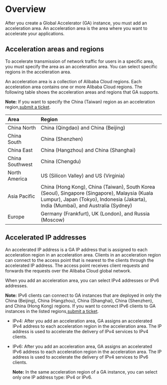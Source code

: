# Overview

After you create a Global Accelerator \(GA\) instance, you must add an acceleration area. An acceleration area is the area where you want to accelerate your applications.

## Acceleration areas and regions

To accelerate transmission of network traffic for users in a specific area, you must specify the area as an acceleration area. You can select specific regions in the acceleration area.

An acceleration area is a collection of Alibaba Cloud regions. Each acceleration area contains one or more Alibaba Cloud regions. The following table shows the acceleration areas and regions that GA supports.

**Note:** If you want to specify the China \(Taiwan\) region as an acceleration region,[submit a ticket](https://workorder-intl.console.aliyun.com/?spm=5176.11182188.console-base-top.dworkorder.18ae4882n3v6ZW#/ticket/createIndex).

|Area|Region|
|:---|:-----|
|China North|China \(Qingdao\) and China \(Beijing\)|
|China South|China \(Shenzhen\)|
|China East|China \(Hangzhou\) and China \(Shanghai\)|
|China Southwest|China \(Chengdu\)|
|North America|US \(Silicon Valley\) and US \(Virginia\)|
|Asia Pacific|China \(Hong Kong\), China \(Taiwan\), South Korea \(Seoul\), Singapore \(Singapore\), Malaysia \(Kuala Lumpur\), Japan \(Tokyo\), Indonesia \(Jakarta\), India \(Mumbai\), and Australia \(Sydney\)|
|Europe|Germany \(Frankfurt\), UK \(London\), and Russia \(Moscow\)|

## Accelerated IP addresses

An accelerated IP address is a GA IP address that is assigned to each acceleration region in an acceleration area. Clients in an acceleration region can connect to the access point that is nearest to the clients through the accelerated IP address. The access point receives client requests and forwards the requests over the Alibaba Cloud global network.

When you add an acceleration area, you can select IPv4 addresses or IPv6 addresses.

**Note:** IPv6 clients can connect to GA instances that are deployed in only the China \(Beijing\), China \(Hangzhou\), China \(Shanghai\), China \(Shenzhen\), and China \(Hong Kong\) regions. If you want to connect IPv6 clients to GA instances in the listed regions,[submit a ticket](https://workorder-intl.console.aliyun.com/?spm=5176.11182188.console-base-top.dworkorder.18ae4882n3v6ZW#/ticket/createIndex).

-   IPv4: After you add an acceleration area, GA assigns an accelerated IPv4 address to each acceleration region in the acceleration area. The IP address is used to accelerate the delivery of IPv4 services to IPv4 clients.
-   IPv6: After you add an acceleration area, GA assigns an accelerated IPv6 address to each acceleration region in the acceleration area. The IP address is used to accelerate the delivery of IPv4 services to IPv6 clients.

    **Note:** In the same acceleration region of a GA instance, you can select only one IP address type: IPv4 or IPv6.


